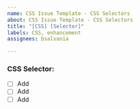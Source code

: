 ```yaml
---
name: CSS Issue Template - CSS Selectors
about: CSS Issue Template - CSS Selectors
title: "[CSS] [Selector]"
labels: CSS, enhancement
assignees: bsalvania

---
```


### CSS Selector: 
- [ ] Add 
- [ ] Add 
- [ ] Add
